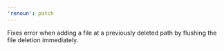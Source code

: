```yaml
---
'renoun': patch
---
```


Fixes error when adding a file at a previously deleted path by flushing the file deletion immediately.
